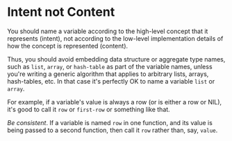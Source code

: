 # Intent not Content

You should name a variable according to the high-level concept that it represents (intent), not according to the low-level implementation details of how the concept is represented (content).

Thus, you should avoid embedding data structure or aggregate type names, such as `list`, `array`, or `hash-table` as part of the variable names, unless you're writing a generic algorithm that applies to arbitrary lists, arrays, hash-tables, etc. In that case it's perfectly OK to name a variable `list` or `array`.

For example, if a variable's value is always a row (or is either a row or NIL), it's good to call it `row` or `first-row` or something like that. 

*Be consistent*. If a variable is named `row` in one function, and its value is being passed to a second function, then call it `row` rather than, say, `value`.
